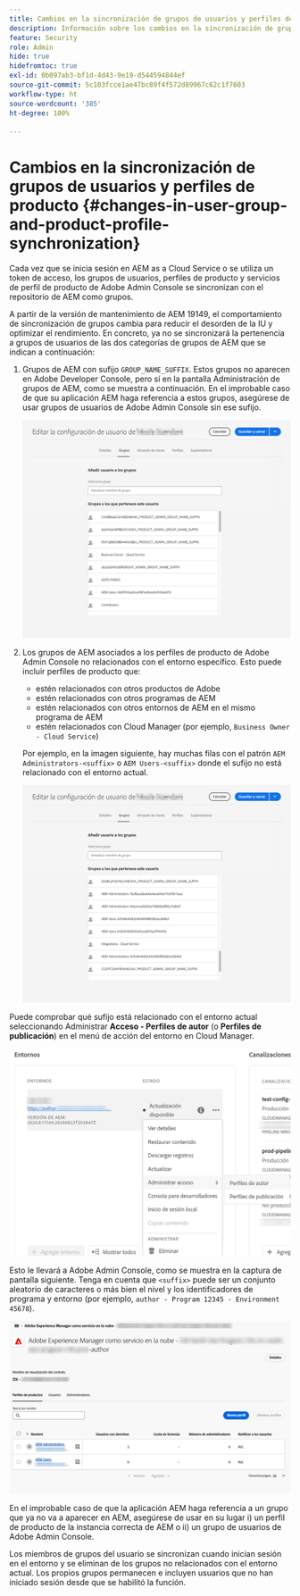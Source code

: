 ```yaml
---
title: Cambios en la sincronización de grupos de usuarios y perfiles de producto
description: Información sobre los cambios en la sincronización de grupos de usuarios y perfiles de producto que llegan a AEM as a Cloud Service
feature: Security
role: Admin
hide: true
hidefromtoc: true
exl-id: 0b097ab3-bf1d-4d43-9e19-d544594844ef
source-git-commit: 5c103fcce1ae47bc89f4f572d89967c62c1f7603
workflow-type: ht
source-wordcount: '385'
ht-degree: 100%

---
```


# Cambios en la sincronización de grupos de usuarios y perfiles de producto {#changes-in-user-group-and-product-profile-synchronization}

Cada vez que se inicia sesión en AEM as a Cloud Service o se utiliza un token de acceso, los grupos de usuarios, perfiles de producto y servicios de perfil de producto de Adobe Admin Console se sincronizan con el repositorio de AEM como grupos.

A partir de la versión de mantenimiento de AEM 19149, el comportamiento de sincronización de grupos cambia para reducir el desorden de la IU y optimizar el rendimiento. En concreto, ya no se sincronizará la pertenencia a grupos de usuarios de las dos categorías de grupos de AEM que se indican a continuación:

1. Grupos de AEM con sufijo `GROUP_NAME_SUFFIX`. Estos grupos no aparecen en Adobe Developer Console, pero sí en la pantalla Administración de grupos de AEM, como se muestra a continuación. En el improbable caso de que su aplicación AEM haga referencia a estos grupos, asegúrese de usar grupos de usuarios de Adobe Admin Console sin ese sufijo.

   ![Grupos eliminados 1](/help/security/assets/removed-groups-1.png)

1. Los grupos de AEM asociados a los perfiles de producto de Adobe Admin Console no relacionados con el entorno específico. Esto puede incluir perfiles de producto que:

   * estén relacionados con otros productos de Adobe
   * estén relacionados con otros programas de AEM
   * estén relacionados con otros entornos de AEM en el mismo programa de AEM
   * estén relacionados con Cloud Manager (por ejemplo, `Business Owner - Cloud Service`)

   Por ejemplo, en la imagen siguiente, hay muchas filas con el patrón `AEM Administrators-<suffix>` o `AEM Users-<suffix>` donde el sufijo no está relacionado con el entorno actual.

   ![Grupos eliminados 2](/help/security/assets/removed-groups-2.png)

Puede comprobar qué sufijo está relacionado con el entorno actual seleccionando Administrar **Acceso - Perfiles de autor** (o **Perfiles de publicación**) en el menú de acción del entorno en Cloud Manager.

![Comprobar sufijos](/help/security/assets/suffix-check.png)

Esto le llevará a Adobe Admin Console, como se muestra en la captura de pantalla siguiente. Tenga en cuenta que `<suffix>` puede ser un conjunto aleatorio de caracteres o más bien el nivel y los identificadores de programa y entorno (por ejemplo, `author - Program 12345 - Environment 45678`).

![Sufijos en Admin Console](/help/security/assets/admin-console-profile-suffixes.png)

En el improbable caso de que la aplicación AEM haga referencia a un grupo que ya no va a aparecer en AEM, asegúrese de usar en su lugar i) un perfil de producto de la instancia correcta de AEM o ii) un grupo de usuarios de Adobe Admin Console.

Los miembros de grupos del usuario se sincronizan cuando inician sesión en el entorno y se eliminan de los grupos no relacionados con el entorno actual. Los propios grupos permanecen e incluyen usuarios que no han iniciado sesión desde que se habilitó la función.
